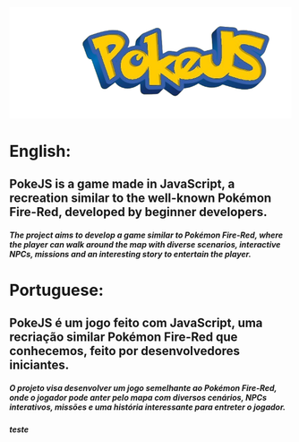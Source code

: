 
![Project Logo](assets/images/image.png)
# English:
## PokeJS is a game made in JavaScript, a recreation similar to the well-known Pokémon Fire-Red, developed by beginner developers.

##### The project aims to develop a game similar to Pokémon Fire-Red, where the player can walk around the map with diverse scenarios, interactive NPCs, missions and an interesting story to entertain the player.

# Portuguese:

## PokeJS é um jogo feito com JavaScript, uma recriação similar Pokémon Fire-Red que conhecemos, feito por desenvolvedores iniciantes.

##### O projeto visa desenvolver um jogo semelhante ao Pokémon Fire-Red, onde o jogador pode anter pelo mapa com diversos cenários, NPCs interativos, missões e uma história interessante para entreter o jogador.

##### teste